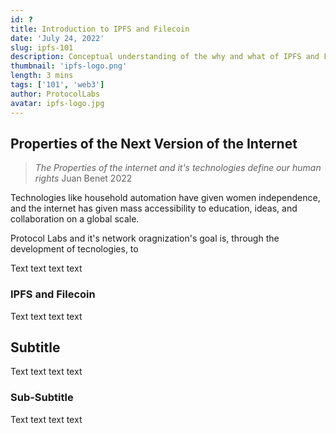 ```yaml
---
id: ?
title: Introduction to IPFS and Filecoin
date: 'July 24, 2022'
slug: ipfs-101
description: Conceptual understanding of the why and what of IPFS and FIlecoin
thumbnail: 'ipfs-logo.png'
length: 3 mins
tags: ['101', 'web3']
author: ProtocolLabs
avatar: ipfs-logo.jpg
---
```

<!-- Note: Above header will be changed to a JSON file -->

<Section name="1. Why were IPFS and Filecoin Created?">

## Properties of the Next Version of the Internet
> _The Properties of the internet and it's technologies define our human rights_ Juan Benet 2022

Technologies like household automation have given women independence, and the internet has given mass accessibility to education, ideas, and collaboration on a global scale.

Protocol Labs and it's network oragnization's goal is, through the development of tecnologies, to

Text text text text

### IPFS and Filecoin

Text text text text

</Section>

<Section name="2. Title">

## Subtitle

Text text text text

### Sub-Subtitle

Text text text text

</Section>

